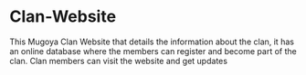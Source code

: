 # Clan-Website
This Mugoya Clan Website that details the information about the clan, it has an online database where the members can register and become part of the clan.
Clan members can visit the website and get updates
